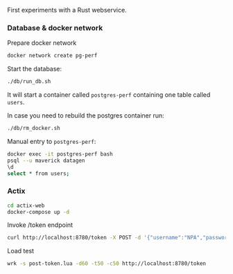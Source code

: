 First experiments with a Rust webservice.

### Database & docker network
Prepare docker network
```bash
docker network create pg-perf
```

Start the database:
```bash
./db/run_db.sh
```
It will start a container called `postgres-perf` containing one table called `users`.

In case you need to rebuild the postgres container run:
```bash
./db/rm_docker.sh
```
Manual entry to `postgres-perf`:
```bash
docker exec -it postgres-perf bash
psql --u maverick datagen
\d
select * from users;
```

### Actix
```bash
cd actix-web
docker-compose up -d
```

Invoke /token endpoint
```bash
curl http://localhost:8780/token -X POST -d '{"username":"NPA","password":"usr001.."}' -H 'Content-Type: application/json'
```

Load test
```bash
wrk -s post-token.lua -d60 -t50 -c50 http://localhost:8780/token
```